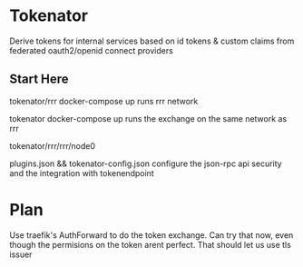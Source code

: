 # Tokenator

Derive tokens for internal services based on id tokens & custom claims from federated oauth2/openid connect providers

## Start Here

tokenator/rrr docker-compose up
runs rrr network

tokenator docker-compose up
runs the exchange on the same network as rrr

tokenator/rrr/rrr/node0

plugins.json && tokenator-config.json configure the json-rpc api security and the integration with tokenendpoint

# Plan

Use traefik's AuthForward to do the token exchange. Can try that now, even
though the permisions on the token arent perfect. That should let us use tls
issuer
